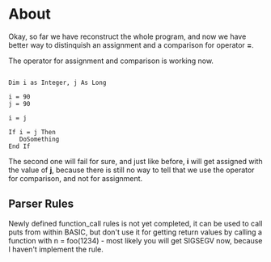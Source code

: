 # About

Okay, so far we have reconstruct the whole program, and
now we have better way to distinquish an assignment and 
a comparison for operator __=__.

The operator for assignment and comparison is working now.

```basic

Dim i as Integer, j As Long

i = 90
j = 90

i = j

If i = j Then
   DoSomething
End If

```

The second one will fail for sure, and just like before, __i__ will get assigned
with the value of __j__, because there is still no way to tell that we use the operator
for comparison, and not for assignment.


## Parser Rules

Newly defined function_call rules is not yet completed, it can be used to call puts
from within BASIC, but don't use it for getting return values by calling a function
with n = foo(1234) - most likely you will get SIGSEGV now, because I haven't implement
the rule.

